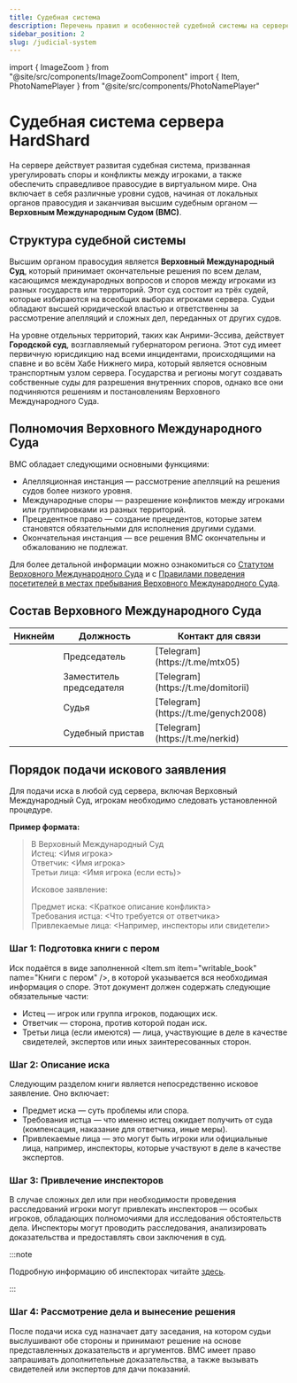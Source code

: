 ```yaml
---
title: Судебная система
description: Перечень правил и особенностей судебной системы на сервере HardShard.
sidebar_position: 2
slug: /judicial-system
---
```


import { ImageZoom } from "@site/src/components/ImageZoomComponent"
import { Item, PhotoNamePlayer } from "@site/src/components/PhotoNamePlayer"

# Судебная система сервера HardShard

<ImageZoom
  src="/img/roleplay/verhovniy-mezhdunarodniy-sud-na-hardshard.jpg"
  alt="Здание Верховного Международного Суда в Анрими-Эссива на HardShard"
/>

На сервере действует развитая судебная система, призванная урегулировать споры и конфликты между игроками, а также обеспечить справедливое правосудие в виртуальном мире. Она включает в себя различные уровни судов, начиная от локальных органов правосудия и заканчивая высшим судебным органом — **Верховным Международным Судом (ВМС)**.

## Структура судебной системы

Высшим органом правосудия является **Верховный Международный Суд**, который принимает окончательные решения по всем делам, касающимся международных вопросов и споров между игроками из разных государств или территорий. Этот суд состоит из трёх судей, которые избираются на всеобщих выборах игроками сервера. Судьи обладают высшей юридической властью и ответственны за рассмотрение апелляций и сложных дел, переданных от других судов.

На уровне отдельных территорий, таких как Анрими-Эссива, действует **Городской суд**, возглавляемый губернатором региона. Этот суд имеет первичную юрисдикцию над всеми инцидентами, происходящими на спавне и во всём Хабе Нижнего мира, который является основным транспортным узлом сервера. Государства и регионы могут создавать собственные суды для разрешения внутренних споров, однако все они подчиняются решениям и постановлениям Верховного Международного Суда.

## Полномочия Верховного Международного Суда

ВМС обладает следующими основными функциями:

- Апелляционная инстанция — рассмотрение апелляций на решения судов более низкого уровня.
- Международные споры — разрешение конфликтов между игроками или группировками из разных территорий.
- Прецедентное право — создание прецедентов, которые затем становятся обязательными для исполнения другими судами.
- Окончательная инстанция — все решения ВМС окончательны и обжалованию не подлежат.

Для более детальной информации можно ознакомиться со [Статутом Верховного Международного Суда](/docs/statut-supreme-international-court) и с [Правилами поведения посетителей в местах пребывания Верховного Международного Суда](/docs/visitor-guidelines-supreme-international-court).

## Состав Верховного Международного Суда

<table>
  <thead>
    <tr>
      <th>Никнейм</th>
      <th>Должность</th>
      <th>Контакт для связи</th>
    </tr>
  </thead>
  <tbody>
    <tr>
      <td><PhotoNamePlayer nickname="Kemerfund"/></td>
      <td>Председатель</td>
      <td>[Telegram](https://t.me/mtx05)</td>
    </tr>
    <tr>
      <td><PhotoNamePlayer nickname="Pedrilko"/></td>
      <td>Заместитель председателя</td>
      <td>[Telegram](https://t.me/domitorii)</td>
    </tr>
    <tr>
      <td><PhotoNamePlayer nickname="genkaTop"/></td>
      <td>Судья</td>
      <td>[Telegram](https://t.me/genych2008)</td>
    </tr>
    <tr>
      <td><PhotoNamePlayer nickname="Nerkid"/></td>
      <td>Судебный пристав</td>
      <td>[Telegram](https://t.me/nerkid)</td>
    </tr>
  </tbody>
</table>

## Порядок подачи искового заявления

Для подачи иска в любой суд сервера, включая Верховный Международный Суд, игрокам необходимо следовать установленной процедуре.

**Пример формата:**

>
>В Верховный Международный Суд  
>Истец: \<Имя игрока\>  
>Ответчик: \<Имя игрока\>  
>Третьи лица: \<Имя игрока (если есть)\>
>
>Исковое заявление:
>
>Предмет иска: \<Краткое описание конфликта\>  
>Требования истца: \<Что требуется от ответчика\>  
>Привлекаемые лица: \<Например, инспекторы или свидетели\>
>

### Шаг 1: Подготовка книги с пером

Иск подаётся в виде заполненной <Item.sm item="writable_book" name="Книги с пером" />, в которой указывается вся необходимая информация о споре. Этот документ должен содержать следующие обязательные части:

- Истец — игрок или группа игроков, подающих иск.
- Ответчик — сторона, против которой подан иск.
- Третьи лица (если имеются) — лица, участвующие в деле в качестве свидетелей, экспертов или иных заинтересованных сторон.

### Шаг 2: Описание иска

Следующим разделом книги является непосредственно исковое заявление. Оно включает:

- Предмет иска — суть проблемы или спора.
- Требования истца — что именно истец ожидает получить от суда (компенсация, наказание для ответчика, иные меры).
- Привлекаемые лица — это могут быть игроки или официальные лица, например, инспекторы, которые участвуют в деле в качестве экспертов.

### Шаг 3: Привлечение инспекторов

В случае сложных дел или при необходимости проведения расследований игроки могут привлекать инспекторов — особых игроков, обладающих полномочиями для исследования обстоятельств дела. Инспекторы могут проводить расследования, анализировать доказательства и предоставлять свои заключения в суд.

:::note 

Подробную информацию об инспекторах читайте [здесь](/docs/inspectors).

:::

### Шаг 4: Рассмотрение дела и вынесение решения

После подачи иска суд назначает дату заседания, на котором судьи выслушивают обе стороны и принимают решение на основе представленных доказательств и аргументов. ВМС имеет право запрашивать дополнительные доказательства, а также вызывать свидетелей или экспертов для дачи показаний.